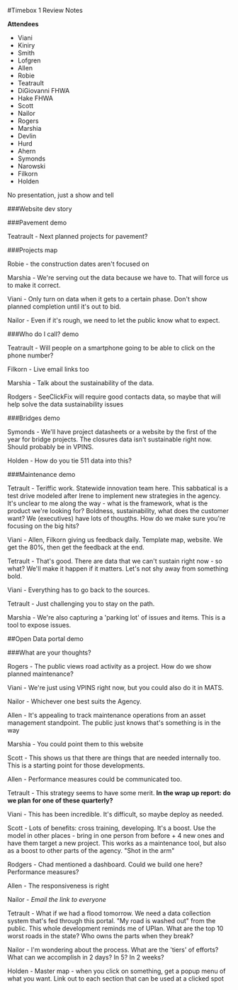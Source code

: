 #Timebox 1 Review Notes

**Attendees**
- Viani
- Kiniry
- Smith
- Lofgren
- Allen
- Robie
- Teatrault
- DiGiovanni FHWA
- Hake FHWA
- Scott
- Nailor
- Rogers
- Marshia
- Devlin
- Hurd
- Ahern
- Symonds
- Narowski
- Filkorn
- Holden

No presentation, just a show and tell

###Website dev story

###Pavement demo

Teatrault - Next planned projects for pavement?

###Projects map

Robie - the construction dates aren't focused on

Marshia - We're serving out the data because we have to. That will force us to make it correct.

Viani - Only turn on data when it gets to a certain phase. Don't show planned completion until it's out to bid.

Nailor - Even if it's rough, we need to let the public know what to expect.

###Who do I call? demo

Teatrault - Will people on a smartphone going to be able to click on the phone number?

Filkorn - Live email links too

Marshia - Talk about the sustainability of the data.

Rodgers - SeeClickFix will require good contacts data, so maybe that will help solve the data sustainability issues

###Bridges demo

Symonds - We'll have project datasheets or a website by the first of the year for bridge projects. The closures data isn't sustainable right now. Should probably be in VPINS.

Holden - How do you tie 511 data into this?

###Maintenance demo

Tetrault - Teriffic work. Statewide innovation team here. This sabbatical is a test drive modeled after Irene to implement new strategies in the agency. It's unclear to me along the way - what is the framework, what is the product we're looking for? Boldness, sustainability, what does the customer want? We (executives) have lots of thougths. How do we make sure you're focusing on the big hits? 

Viani - Allen, Filkorn giving us feedback daily. Template map, website. We get the 80%, then get the feedback at the end. 

Tetrault - That's good. There are data that we can't sustain right now - so what? We'll make it happen if it matters. Let's not shy away from something bold.

Viani - Everything has to go back to the sources. 

Tetrault - Just challenging you to stay on the path.

Marshia - We're also capturing a 'parking lot' of issues and items. This is a tool to expose issues.

##Open Data portal demo

###What are your thoughts?

Rogers - The public views road activity as a project. How do we show planned maintenance? 

Viani - We're just using VPINS right now, but you could also do it in MATS.

Nailor - Whichever one best suits the Agency.

Allen - It's appealing to track maintenance operations from an asset management standpoint. The public just knows that's something is in the way

Marshia - You could point them to this website

Scott - This shows us that there are things that are needed internally too. This is a starting point for those developments.

Allen - Performance measures could be communicated too.

Tetrault - This strategy seems to have some merit. **In the wrap up report: do we plan for one of these quarterly?**

Viani - This has been incredible. It's difficult, so maybe deploy as needed.

Scott - Lots of benefits: cross training, developing. It's a boost. Use the model in other places - bring in one person from before + 4 new ones and have them target a new project. This works as a maintenance tool, but also as a boost to other parts of the agency. "Shot in the arm"

Rodgers - Chad mentioned a dashboard. Could we build one here? Performance measures?

Allen - The responsiveness is right

Nailor - *Email the link to everyone*  

Tetrault - What if we had a flood tomorrow. We need a data collection system that's fed through this portal. "My road is washed out" from the public. This whole development reminds me of UPlan. What are the top 10 worst roads in the state? Who owns the parts when they break?

Nailor - I'm wondering about the process. What are the 'tiers' of efforts? What can we accomplish in 2 days? In 5? In 2 weeks?

Holden - Master map - when you click on something, get a popup menu of what you want. Link out to each section that can be used at a clicked spot







